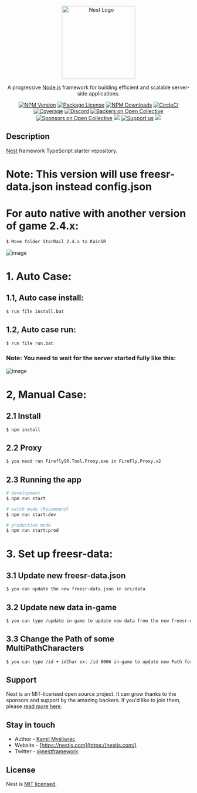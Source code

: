 <p align="center">
  <a href="http://nestjs.com/" target="blank"><img src="https://nestjs.com/img/logo-small.svg" width="200" alt="Nest Logo" /></a>
</p>

[circleci-image]: https://img.shields.io/circleci/build/github/nestjs/nest/master?token=abc123def456
[circleci-url]: https://circleci.com/gh/nestjs/nest

  <p align="center">A progressive <a href="http://nodejs.org" target="_blank">Node.js</a> framework for building efficient and scalable server-side applications.</p>
    <p align="center">
<a href="https://www.npmjs.com/~nestjscore" target="_blank"><img src="https://img.shields.io/npm/v/@nestjs/core.svg" alt="NPM Version" /></a>
<a href="https://www.npmjs.com/~nestjscore" target="_blank"><img src="https://img.shields.io/npm/l/@nestjs/core.svg" alt="Package License" /></a>
<a href="https://www.npmjs.com/~nestjscore" target="_blank"><img src="https://img.shields.io/npm/dm/@nestjs/common.svg" alt="NPM Downloads" /></a>
<a href="https://circleci.com/gh/nestjs/nest" target="_blank"><img src="https://img.shields.io/circleci/build/github/nestjs/nest/master" alt="CircleCI" /></a>
<a href="https://coveralls.io/github/nestjs/nest?branch=master" target="_blank"><img src="https://coveralls.io/repos/github/nestjs/nest/badge.svg?branch=master#9" alt="Coverage" /></a>
<a href="https://discord.gg/G7Qnnhy" target="_blank"><img src="https://img.shields.io/badge/discord-online-brightgreen.svg" alt="Discord"/></a>
<a href="https://opencollective.com/nest#backer" target="_blank"><img src="https://opencollective.com/nest/backers/badge.svg" alt="Backers on Open Collective" /></a>
<a href="https://opencollective.com/nest#sponsor" target="_blank"><img src="https://opencollective.com/nest/sponsors/badge.svg" alt="Sponsors on Open Collective" /></a>
  <a href="https://paypal.me/kamilmysliwiec" target="_blank"><img src="https://img.shields.io/badge/Donate-PayPal-ff3f59.svg"/></a>
    <a href="https://opencollective.com/nest#sponsor"  target="_blank"><img src="https://img.shields.io/badge/Support%20us-Open%20Collective-41B883.svg" alt="Support us"></a>
  <a href="https://twitter.com/nestframework" target="_blank"><img src="https://img.shields.io/twitter/follow/nestframework.svg?style=social&label=Follow"></a>
</p>
  <!--[![Backers on Open Collective](https://opencollective.com/nest/backers/badge.svg)](https://opencollective.com/nest#backer)
  [![Sponsors on Open Collective](https://opencollective.com/nest/sponsors/badge.svg)](https://opencollective.com/nest#sponsor)-->

## Description

[Nest](https://github.com/nestjs/nest) framework TypeScript starter repository.

# Note: This version will use freesr-data.json instead config.json

# For auto native with another version of game 2.4.x:
```bash
$ Move folder StarRail_2.4.x to KainSR
```
![image](https://github.com/user-attachments/assets/9aa412ea-df77-47b3-91ec-b5a4817561d9)

# 1. Auto Case:

## 1.1, Auto case install:
```bash
$ run file install.bat
```
## 1.2, Auto case run:
```bash
$ run file run.bat
```
### Note: You need to wait for the server started fully like this:
![image](https://github.com/user-attachments/assets/be0b33f2-df35-4435-bfd0-a95b55b85e7e)

# 2, Manual Case:
## 2.1 Install
```bash
$ npm install
```
## 2.2 Proxy

```bash
$ you need run FireflySR.Tool.Proxy.exe in FireFly.Proxy.v2
```
## 2.3 Running the app

```bash
# development
$ npm run start

# watch mode (Recommend)
$ npm run start:dev   

# production mode
$ npm run start:prod
```
# 3. Set up freesr-data:
## 3.1 Update new freesr-data.json

```bash
$ you can update the new freesr-data.json in src/data
```
## 3.2 Update new data in-game

```bash
$ you can type /update in-game to update new data from the new freesr-data.json
```
## 3.3 Change the Path of some MultiPathCharacters

```bash
$ you can type /id + idChar ex: /id 8006 in-game to update new Path for this character
```
## Support

Nest is an MIT-licensed open source project. It can grow thanks to the sponsors and support by the amazing backers. If you'd like to join them, please [read more here](https://docs.nestjs.com/support).

## Stay in touch

- Author - [Kamil Myśliwiec](https://kamilmysliwiec.com)
- Website - [https://nestjs.com](https://nestjs.com/)
- Twitter - [@nestframework](https://twitter.com/nestframework)

## License

Nest is [MIT licensed](LICENSE).
